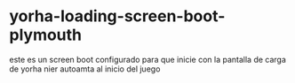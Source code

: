 # yorha-loading-screen-boot-plymouth
este es un screen boot configurado para que inicie con la pantalla de carga de yorha nier autoamta al inicio del juego
